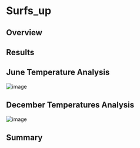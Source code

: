 # Surfs_up

## Overview




## Results


## June Temperature Analysis

![image](https://user-images.githubusercontent.com/93962390/151670877-f76892f4-1963-43f4-a72b-1b5b87c4ed4d.png)


## December Temperatures Analysis

![image](https://user-images.githubusercontent.com/93962390/151670856-d1421bca-baf8-460d-9263-5417c1816411.png)


## Summary

